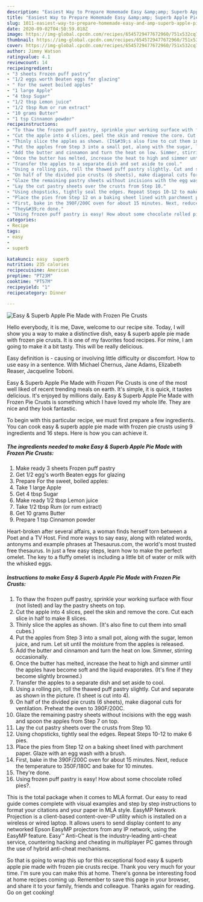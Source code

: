 ```yaml
---
description: "Easiest Way to Prepare Homemade Easy &amp;amp; Superb Apple Pie Made with Frozen Pie Crusts"
title: "Easiest Way to Prepare Homemade Easy &amp;amp; Superb Apple Pie Made with Frozen Pie Crusts"
slug: 1011-easiest-way-to-prepare-homemade-easy-and-amp-superb-apple-pie-made-with-frozen-pie-crusts
date: 2020-09-02T04:50:59.018Z
image: https://img-global.cpcdn.com/recipes/6545729477672960/751x532cq70/easy-superb-apple-pie-made-with-frozen-pie-crusts-recipe-main-photo.jpg
thumbnail: https://img-global.cpcdn.com/recipes/6545729477672960/751x532cq70/easy-superb-apple-pie-made-with-frozen-pie-crusts-recipe-main-photo.jpg
cover: https://img-global.cpcdn.com/recipes/6545729477672960/751x532cq70/easy-superb-apple-pie-made-with-frozen-pie-crusts-recipe-main-photo.jpg
author: Jimmy Watson
ratingvalue: 4.1
reviewcount: 14
recipeingredient:
- "3 sheets Frozen puff pastry"
- "1/2 eggs worth Beaten eggs for glazing"
- " For the sweet boiled apples"
- "1 large Apple"
- "4 tbsp Sugar"
- "1/2 tbsp Lemon juice"
- "1/2 tbsp Rum or rum extract"
- "10 grams Butter"
- "1 tsp Cinnamon powder"
recipeinstructions:
- "To thaw the frozen puff pastry, sprinkle your working surface with flour (not listed) and lay the pastry sheets on top."
- "Cut the apple into 4 slices, peel the skin and remove the core. Cut each slice in half to make 8 slices."
- "Thinly slice the apples as shown. (It&#39;s also fine to cut them into small cubes.)"
- "Put the apples from Step 3 into a small pot, along with the sugar, lemon juice, and rum. Let sit until the moisture from the apples is released."
- "Add the butter and cinnamon and turn the heat on low. Simmer, stirring occasionally."
- "Once the butter has melted, increase the heat to high and simmer until the apples have become soft and the liquid evaporates. (It&#39;s fine if they become slightly browned.)"
- "Transfer the apples to a separate dish and set aside to cool."
- "Using a rolling pin, roll the thawed puff pastry slightly. Cut and separate as shown in the picture. (1 sheet is cut into 4)."
- "On half of the divided pie crusts (6 sheets), make diagonal cuts for ventilation. Preheat the oven to 390F/200C."
- "Glaze the remaining pastry sheets without incisions with the egg wash and spoon the apples from Step 7 on top."
- "Lay the cut pastry sheets over the crusts from Step 10."
- "Using chopsticks, tightly seal the edges. Repeat Steps 10-12 to make 6 pies."
- "Place the pies from Step 12 on a baking sheet lined with parchment paper. Glaze with an egg wash with a brush."
- "First, bake in the 390F/200C oven for about 15 minutes. Next, reduce the temperature to 350F/180C and bake for 10 minutes."
- "They&#39;re done."
- "Using frozen puff pastry is easy! How about some chocolate rolled pies?."
categories:
- Recipe
tags:
- easy
- 
- superb

katakunci: easy  superb 
nutrition: 235 calories
recipecuisine: American
preptime: "PT23M"
cooktime: "PT57M"
recipeyield: "1"
recipecategory: Dinner

---
```



![Easy &amp; Superb Apple Pie Made with Frozen Pie Crusts](https://img-global.cpcdn.com/recipes/6545729477672960/751x532cq70/easy-superb-apple-pie-made-with-frozen-pie-crusts-recipe-main-photo.jpg)

Hello everybody, it is me, Dave, welcome to our recipe site. Today, I will show you a way to make a distinctive dish, easy &amp; superb apple pie made with frozen pie crusts. It is one of my favorites food recipes. For mine, I am going to make it a bit tasty. This will be really delicious.

Easy definition is - causing or involving little difficulty or discomfort. How to use easy in a sentence. With Michael Chernus, Jane Adams, Elizabeth Reaser, Jacqueline Toboni.

Easy &amp; Superb Apple Pie Made with Frozen Pie Crusts is one of the most well liked of recent trending meals on earth. It's simple, it is quick, it tastes delicious. It's enjoyed by millions daily. Easy &amp; Superb Apple Pie Made with Frozen Pie Crusts is something which I have loved my whole life. They are nice and they look fantastic.


To begin with this particular recipe, we must first prepare a few ingredients. You can cook easy &amp; superb apple pie made with frozen pie crusts using 9 ingredients and 16 steps. Here is how you can achieve it.

<!--inarticleads1-->

##### The ingredients needed to make Easy &amp; Superb Apple Pie Made with Frozen Pie Crusts:

1. Make ready 3 sheets Frozen puff pastry
1. Get 1/2 egg&#39;s worth Beaten eggs for glazing
1. Prepare  For the sweet, boiled apples:
1. Take 1 large Apple
1. Get 4 tbsp Sugar
1. Make ready 1/2 tbsp Lemon juice
1. Take 1/2 tbsp Rum (or rum extract)
1. Get 10 grams Butter
1. Prepare 1 tsp Cinnamon powder


Heart-broken after several affairs, a woman finds herself torn between a Poet and a TV Host. Find more ways to say easy, along with related words, antonyms and example phrases at Thesaurus.com, the world&#39;s most trusted free thesaurus. In just a few easy steps, learn how to make the perfect omelet. The key to a fluffy omelet is including a little bit of water or milk with the whisked eggs. 

<!--inarticleads2-->

##### Instructions to make Easy &amp; Superb Apple Pie Made with Frozen Pie Crusts:

1. To thaw the frozen puff pastry, sprinkle your working surface with flour (not listed) and lay the pastry sheets on top.
1. Cut the apple into 4 slices, peel the skin and remove the core. Cut each slice in half to make 8 slices.
1. Thinly slice the apples as shown. (It&#39;s also fine to cut them into small cubes.)
1. Put the apples from Step 3 into a small pot, along with the sugar, lemon juice, and rum. Let sit until the moisture from the apples is released.
1. Add the butter and cinnamon and turn the heat on low. Simmer, stirring occasionally.
1. Once the butter has melted, increase the heat to high and simmer until the apples have become soft and the liquid evaporates. (It&#39;s fine if they become slightly browned.)
1. Transfer the apples to a separate dish and set aside to cool.
1. Using a rolling pin, roll the thawed puff pastry slightly. Cut and separate as shown in the picture. (1 sheet is cut into 4).
1. On half of the divided pie crusts (6 sheets), make diagonal cuts for ventilation. Preheat the oven to 390F/200C.
1. Glaze the remaining pastry sheets without incisions with the egg wash and spoon the apples from Step 7 on top.
1. Lay the cut pastry sheets over the crusts from Step 10.
1. Using chopsticks, tightly seal the edges. Repeat Steps 10-12 to make 6 pies.
1. Place the pies from Step 12 on a baking sheet lined with parchment paper. Glaze with an egg wash with a brush.
1. First, bake in the 390F/200C oven for about 15 minutes. Next, reduce the temperature to 350F/180C and bake for 10 minutes.
1. They&#39;re done.
1. Using frozen puff pastry is easy! How about some chocolate rolled pies?.


This is the total package when it comes to MLA format. Our easy to read guide comes complete with visual examples and step by step instructions to format your citations and your paper in MLA style. EasyMP Network Projection is a client-based content-over-IP utility which is installed on a wireless or wired laptop. It allows users to send display content to any networked Epson EasyMP projectors from any IP network, using the EasyMP feature. Easy™ Anti-Cheat is the industry-leading anti-cheat service, countering hacking and cheating in multiplayer PC games through the use of hybrid anti-cheat mechanisms. 

So that is going to wrap this up for this exceptional food easy &amp; superb apple pie made with frozen pie crusts recipe. Thank you very much for your time. I'm sure you can make this at home. There's gonna be interesting food at home recipes coming up. Remember to save this page in your browser, and share it to your family, friends and colleague. Thanks again for reading. Go on get cooking!

